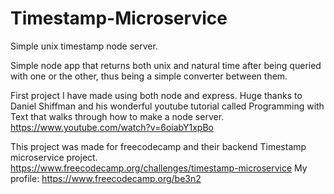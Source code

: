 # Timestamp-Microservice
Simple unix timestamp node server.

Simple node app that returns both unix and natural time after being queried 
with one or the other, thus being a simple converter between them.

First project I have made using both node and express. 
Huge thanks to Daniel Shiffman and his wonderful youtube tutorial 
called Programming with Text that walks through how to make
a node server. https://www.youtube.com/watch?v=6oiabY1xpBo

This project was made for freecodecamp and their backend
Timestamp microservice project. https://www.freecodecamp.org/challenges/timestamp-microservice
My profile: https://www.freecodecamp.org/be3n2
